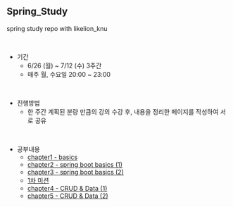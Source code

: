 ## Spring_Study

spring study repo with likelion_knu

<br>

- 기간
  - 6/26 (월) ~ 7/12 (수) 3주간
  - 매주 월, 수요일 20:00 ~ 23:00

<br>

- 진행방법
  - 한 주간 계획된 분량 만큼의 강의 수강 후, 내용을 정리한 페이지를 작성하여 서로 공유

<br>

- 공부내용
  - [chapter1 - basics](/basics.md)
  - [chapter2 - spring boot basics (1)](./springboot_basics1.md)
  - [chapter3 - spring boot basics (2)](./springboot_basics2.md)
  - [1차 미션](./mission1.md)
  - [chapter4 - CRUD & Data (1)](./crud_1.md)
  - [chapter5 - CRUD & Data (2)](./crud_2.md)